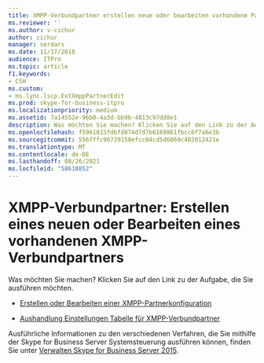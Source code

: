 ```yaml
---
title: XMPP-Verbundpartner erstellen neue oder bearbeiten vorhandene Partner
ms.reviewer: ''
ms.author: v-cichur
author: cichur
manager: serdars
ms.date: 11/17/2018
audience: ITPro
ms.topic: article
f1.keywords:
- CSH
ms.custom:
- ms.lync.lscp.ExtXmppPartnerEdit
ms.prod: skype-for-business-itpro
ms.localizationpriority: medium
ms.assetid: 7a14552e-96b0-4a3d-bb9b-4813c97dd8e1
description: Was möchten Sie machen? Klicken Sie auf den Link zu der Aufgabe, die Sie ausführen möchten.
ms.openlocfilehash: f5961015fdbfd074d7d7b6189861fbcc6f7a6e3b
ms.sourcegitcommit: 556fffc96729150efcc04cd5d6069c402012421e
ms.translationtype: MT
ms.contentlocale: de-DE
ms.lasthandoff: 08/26/2021
ms.locfileid: "58610852"
---
```

# <a name="xmpp-federated-partners-create-new-or-edit-existing"></a>XMPP-Verbundpartner: Erstellen eines neuen oder Bearbeiten eines vorhandenen XMPP-Verbundpartners

Was möchten Sie machen? Klicken Sie auf den Link zu der Aufgabe, die Sie ausführen möchten.

- [Erstellen oder Bearbeiten einer XMPP-Partnerkonfiguration](/previous-versions/office/lync-server-2013/lync-server-2013-create-or-edit-xmpp-partner-configuration)

- [Aushandlung Einstellungen Tabelle für XMPP-Verbundpartner](/previous-versions/office/lync-server-2013/lync-server-2013-negotiation-settings-for-xmpp-federated-partners)

Ausführliche Informationen zu den verschiedenen Verfahren, die Sie mithilfe der Skype for Business Server Systemsteuerung ausführen können, finden Sie unter [Verwalten Skype for Business Server 2015](../../manage/manage.md).